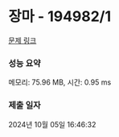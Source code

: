 # 장마 - 194982/1 

[문제 링크](https://level.goorm.io/exam/194982/%EC%9E%A5%EB%A7%88/quiz/1) 

### 성능 요약

메모리: 75.96 MB, 시간: 0.95 ms

### 제출 일자

2024년 10월 05일 16:46:32

